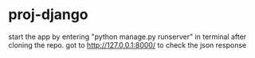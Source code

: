 # proj-django
start the app by entering "python manage.py runserver" in terminal after cloning the repo.
got to http://127.0.0.1:8000/ to check the json response

